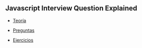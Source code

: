 ## Javascript Interview Question Explained

* [Teoría](https://github.com/VictorHugoAguilar/javascript-interview-questions-explained/tree/main/theory)

* [Preguntas](https://github.com/VictorHugoAguilar/javascript-interview-questions-explained/blob/main/question.md)

* [Ejercicios](https://github.com/VictorHugoAguilar/javascript-interview-questions-explained/blob/main/exercises.md)
